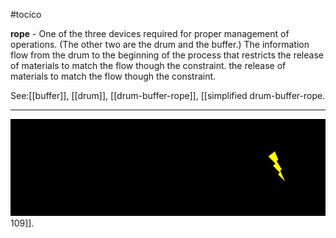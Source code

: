 #tocico

<b>rope</b> -  One of the three devices required for proper management of operations. (The other two are the drum and the buffer.) The information flow from the drum to the beginning of the process that restricts the release of materials to match the flow though the constraint. the release of materials to match the flow though the constraint. 



See:[[buffer]], [[drum]], [[drum-buffer-rope]], [[simplified drum-buffer-rope.   <hr/>  <img src="./tocico_dictionary_2nd_editio-109_1.png"/> 109]].
